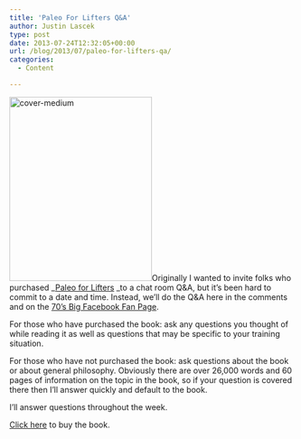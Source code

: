 ```yaml
---
title: 'Paleo For Lifters Q&A'
author: Justin Lascek
type: post
date: 2013-07-24T12:32:05+00:00
url: /blog/2013/07/paleo-for-lifters-qa/
categories:
  - Content

---
```

[<img data-attachment-id="8384" data-permalink="/blog/2013/02/paleo-for-lifters-e-book-release/cover-medium/" data-orig-file="/2013/02/cover-medium.jpg" data-orig-size="600,776" data-comments-opened="1" data-image-meta="{&quot;aperture&quot;:&quot;0&quot;,&quot;credit&quot;:&quot;&quot;,&quot;camera&quot;:&quot;&quot;,&quot;caption&quot;:&quot;&quot;,&quot;created_timestamp&quot;:&quot;0&quot;,&quot;copyright&quot;:&quot;&quot;,&quot;focal_length&quot;:&quot;0&quot;,&quot;iso&quot;:&quot;0&quot;,&quot;shutter_speed&quot;:&quot;0&quot;,&quot;title&quot;:&quot;&quot;}" data-image-title="cover-medium" data-image-description="" data-medium-file="/2013/02/cover-medium-154x200.jpg" data-large-file="/2013/02/cover-medium-450x582.jpg" class="alignright  wp-image-8384" alt="cover-medium" src="/2013/02/cover-medium-450x582.jpg" width="252" height="326" srcset="/2013/02/cover-medium-450x582.jpg 450w, /2013/02/cover-medium-115x150.jpg 115w, /2013/02/cover-medium-154x200.jpg 154w, /2013/02/cover-medium-231x300.jpg 231w, /2013/02/cover-medium.jpg 600w" sizes="(max-width: 252px) 100vw, 252px" />][1]Originally I wanted to invite folks who purchased _<a href="/books/pale-for-lifters/" target="_blank">Paleo for Lifters</a> _to a chat room Q&A, but it&#8217;s been hard to commit to a date and time. Instead, we&#8217;ll do the Q&A here in the comments and on the <a href="https://www.facebook.com/70sBig" target="_blank">70&#8217;s Big Facebook Fan Page</a>.

For those who have purchased the book: ask any questions you thought of while reading it as well as questions that may be specific to your training situation.

For those who have not purchased the book: ask questions about the book or about general philosophy. Obviously there are over 26,000 words and 60 pages of information on the topic in the book, so if your question is covered there then I&#8217;ll answer quickly and default to the book.

I&#8217;ll answer questions throughout the week.

<a href="/books/pale-for-lifters/" target="_blank">Click here</a> to buy the book.

 [1]: /2013/02/cover-medium.jpg
